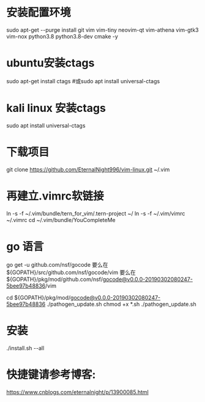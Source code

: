 # 安装配置环境
sudo apt-get --purge install git vim vim-tiny neovim-qt vim-athena vim-gtk3 vim-nox python3.8 python3.8-dev cmake -y
# ubuntu安装ctags
sudo apt-get install ctags #或sudo apt install universal-ctags
# kali linux 安装ctags
sudo apt install universal-ctags
# 下载项目
git clone https://github.com/EternalNight996/vim-linux.git ~/.vim
# 再建立.vimrc软链接
ln -s -f ~/.vim/bundle/tern_for_vim/.tern-project ~/
ln -s -f ~/.vim/vimrc ~/.vimrc
cd ~/.vim/bundle/YouCompleteMe
# go 语言
go get -u github.com/nsf/gocode
要么在 ${GOPATH}/src/github.com/nsf/gocode/vim
要么在 ${GOPATH}/pkg/mod/github.com/nsf/gocode@v0.0.0-20190302080247-5bee97b48836/vim

cd ${GOPATH}/pkg/mod/gocode@v0.0.0-20190302080247-5bee97b48836
./pathogen_update.sh
chmod +x *.sh
./pathogen_update.sh
# 安装
./install.sh --all
# 快捷键请参考博客:
https://www.cnblogs.com/eternalnight/p/13900085.html

